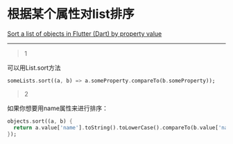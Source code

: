 # 根据某个属性对list排序
[Sort a list of objects in Flutter (Dart) by property value](https://stackoverflow.com/questions/53547997/sort-a-list-of-objects-in-flutter-dart-by-property-value)

___



> 1

可以用List.sort方法

```dart
someLists.sort((a, b) => a.someProperty.compareTo(b.someProperty));
```

> 2

如果你想要用name属性来进行排序：

```dart
objects.sort((a, b) {
  return a.value['name'].toString().toLowerCase().compareTo(b.value['name'].toString().toLowerCase());
});    
```

